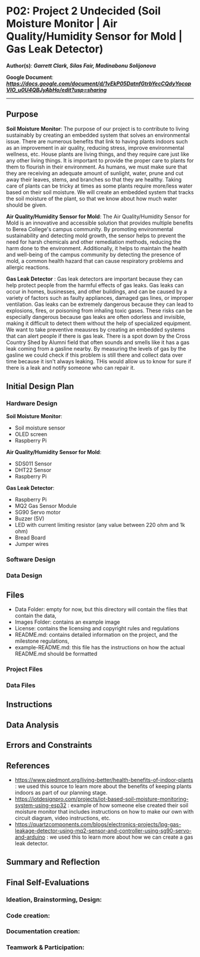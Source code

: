 # P02: Project 2 Undecided (Soil Moisture Monitor | Air Quality/Humidity Sensor for Mold | Gas Leak Detector)

**Author(s)**: __*Garrett Clark, Silas Fair, Madinabonu Solijonova*__

**Google Document**: __*https://docs.google.com/document/d/1vEkP05DatnfGtrbYecCQdyYocopVIO_u0U4QBJyAbHo/edit?usp=sharing*__

---
## Purpose

**Soil Moisture Monitor**: The purpose of our project is to contribute to living sustainably by creating an embedded system that solves an environmental issue. There are numerous benefits that link to having plants indoors such as an improvement in air quality, reducing stress, improve environmental wellness, etc. House plants are living things, and they require care just like any other living things. It is important to provide the proper care to plants for them to flourish in their environment. As humans, we must make sure that they are receiving an adequate amount of sunlight, water, prune and cut away their leaves, stems, and branches so that they are healthy. Taking care of plants can be tricky at times as some plants require more/less water based on their soil moisture. We will create an embedded system that tracks the soil moisture of the plant, so that we know about how much water should be given. 

**Air Quality/Humidity Sensor for Mold**: The Air Quality/Humidity Sensor for Mold is an innovative and accessible solution that provides multiple benefits to Berea College's campus community. By promoting environmental sustainability and detecting mold growth, the sensor helps to prevent the need for harsh chemicals and other remediation methods, reducing the harm done to the environment. Additionally, it helps to maintain the health and well-being of the campus community by detecting the presence of mold, a common health hazard that can cause respiratory problems and allergic reactions. 

**Gas Leak Detector** :  Gas leak detectors are important because they can help protect people from the harmful effects of gas leaks. Gas leaks can occur in homes, businesses, and other buildings, and can be caused by a variety of factors such as faulty appliances, damaged gas lines, or improper ventilation.
Gas leaks can be extremely dangerous because they can lead to explosions, fires, or poisoning from inhaling toxic gases. These risks can be especially dangerous because gas leaks are often odorless and invisible, making it difficult to detect them without the help of specialized equipment. We want to take preventive meausres by creating an embedded systems that can alert people if there is gas leak. There is a spot down by the Cross Country Shed by Alumni field that often sounds and smells like it has a gas leak coming from a gasline nearby. By measuring the levels of gas by the gasline we could check if this problem is still there and collect data over time because it isn't always leaking. THis would allow us to know for sure if there is a leak and notify someone who can repair it.

## Initial Design Plan

### Hardware Design
**Soil Moisture Monitor**: 
* Soil moisture sensor
* OLED screen
* Raspberry Pi

**Air Quality/Humidity Sensor for Mold**:
* SDS011 Sensor
* DHT22 Sensor
* Raspberry Pi

**Gas Leak Detector**:
* Raspberry Pi
* MQ2 Gas Sensor Module
* SG90 Servo motor
* Buzzer (5V)
* LED with current limiting resistor (any value between 220 ohm and 1k ohm)
* Bread Board
* Jumper wires

### Software Design

### Data Design

## Files

* Data Folder: empty for now, but this directory will contain the files that contain the data,
* Images Folder: contains an example image
* License: contains the licensing and copyright rules and regulations
* README.md: contains detailed information on the project, and the milestone regulations,
* example-README.md: this file has the instructions on how the actual README.md should be formatted

### Project Files

### Data Files

## Instructions

## Data Analysis

## Errors and Constraints

## References

* https://www.piedmont.org/living-better/health-benefits-of-indoor-plants : we used this source to learn more about the benefits of keeping plants indoors as part of our planning stage. 
* https://iotdesignpro.com/projects/iot-based-soil-moisture-monitoring-system-using-esp32 : example of how someone else created their soil moisture monitor that includes instructions on how to make our own with circuit diagram, video instructions, etc. 
* https://quartzcomponents.com/blogs/electronics-projects/lpg-gas-leakage-detector-using-mq2-sensor-and-controller-using-sg90-servo-and-arduino : we used this to learn more about how we can create a gas leak detector. 

## Summary and Reflection

## Final Self-Evaluations

### Ideation, Brainstorming, Design:

### Code creation: 

### Documentation creation:

### Teamwork & Participation:


